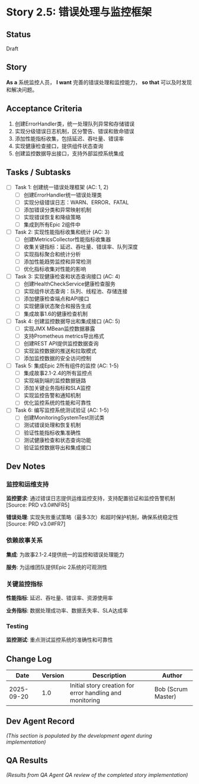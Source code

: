 # Story 2.5: 错误处理与监控框架

## Status
Draft

## Story
**As a** 系统监控人员，
**I want** 完善的错误处理和监控能力，
**so that** 可以及时发现和解决问题。

## Acceptance Criteria
1. 创建ErrorHandler类，统一处理队列异常和存储错误
2. 实现分级错误日志机制，区分警告、错误和致命错误
3. 添加性能指标收集，包括延迟、吞吐量、错误率
4. 实现健康检查接口，提供组件状态查询
5. 创建监控数据导出接口，支持外部监控系统集成

## Tasks / Subtasks

- [ ] Task 1: 创建统一错误处理框架 (AC: 1, 2)
  - [ ] 创建ErrorHandler统一错误处理类
  - [ ] 实现分级错误日志：WARN、ERROR、FATAL
  - [ ] 添加错误分类和异常映射机制
  - [ ] 实现错误恢复和降级策略
  - [ ] 集成到所有Epic 2组件中

- [ ] Task 2: 实现性能指标收集和统计 (AC: 3)
  - [ ] 创建MetricsCollector性能指标收集器
  - [ ] 收集关键指标：延迟、吞吐量、错误率、队列深度
  - [ ] 实现指标聚合和统计分析
  - [ ] 添加性能趋势监控和异常检测
  - [ ] 优化指标收集对性能的影响

- [ ] Task 3: 实现健康检查和状态查询接口 (AC: 4)
  - [ ] 创建HealthCheckService健康检查服务
  - [ ] 实现组件状态查询：队列、线程池、存储连接
  - [ ] 添加健康检查端点和API接口
  - [ ] 实现健康状态聚合和报告生成
  - [ ] 集成故事1.6的健康检查机制

- [ ] Task 4: 创建监控数据导出和集成接口 (AC: 5)
  - [ ] 实现JMX MBean监控数据暴露
  - [ ] 支持Prometheus metrics导出格式
  - [ ] 创建REST API提供监控数据查询
  - [ ] 实现监控数据的推送和拉取模式
  - [ ] 添加监控数据的安全访问控制

- [ ] Task 5: 集成Epic 2所有组件的监控 (AC: 1-5)
  - [ ] 集成故事2.1-2.4的所有监控点
  - [ ] 实现端到端的监控数据链路
  - [ ] 添加关键业务指标和SLA监控
  - [ ] 实现监控告警和通知机制
  - [ ] 优化监控系统的性能和可靠性

- [ ] Task 6: 编写监控系统测试验证 (AC: 1-5)
  - [ ] 创建MonitoringSystemTest测试类
  - [ ] 测试错误处理和恢复机制
  - [ ] 验证性能指标收集准确性
  - [ ] 测试健康检查和状态查询功能
  - [ ] 验证监控数据导出和集成接口

## Dev Notes

### 监控和运维支持
**监控要求**: 通过错误日志提供运维监控支持，支持配置验证和监控告警机制 [Source: PRD v3.0#NFR5]

**错误处理**: 实现失败重试策略（最多3次）和超时保护机制，确保系统稳定性 [Source: PRD v3.0#FR7]

### 依赖故事关系
**集成**: 为故事2.1-2.4提供统一的监控和错误处理能力

**服务**: 为运维团队提供Epic 2系统的可观测性

### 关键监控指标
**性能指标**: 延迟、吞吐量、错误率、资源使用率

**业务指标**: 数据处理成功率、数据丢失率、SLA达成率

### Testing
**监控测试**: 重点测试监控系统的准确性和可靠性

## Change Log
| Date | Version | Description | Author |
|------|---------|-------------|--------|
| 2025-09-20 | 1.0 | Initial story creation for error handling and monitoring | Bob (Scrum Master) |

## Dev Agent Record
_(This section is populated by the development agent during implementation)_

## QA Results
_(Results from QA Agent QA review of the completed story implementation)_